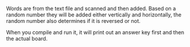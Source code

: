 Words are from the text file and scanned and then added. Based on a random number they will be added either vertically and horizontally, the random number also determines if it is reversed or not. 

When you compile and run it, it will print out an answer key first and then the actual board. 
